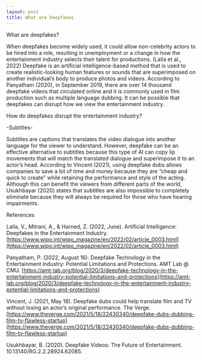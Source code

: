 ```yaml
---
layout: post
title: What are Deepfakes
---
```


What are deepfakes?

When deepfakes become widely used, it could allow non-celebrity actors to be hired into a role, resulting in unemployment or a change in how the entertainment industry selects their talent for productions. (Lalla et al., 2022) 
Deepfake is an artificial intelligence-based method that is used to create realistic-looking human features or sounds that are superimposed on another individual’s body to produce photos and videos. According to Panyatham (2020), in September 2019, there are over 14 thousand deepfake videos that circulated online and it is commonly used in film production such as multiple language dubbing. It can be possible that deepfakes can disrupt how we view the entertainment industry. 


How do deepfakes disrupt the entertainment industry? 

-Subtitles- 

Subtitles are captions that translates the video dialogue into another language for the viewer to understand. However, deepfake can be an effective alternative to subtitles because this type of AI can copy lip movements that will match the translated dialogue and superimpose it to an actor’s head. According to Vincent (2021), using deepfake dubs allows companies to save a lot of time and money because they are “cheap and quick to create” while retaining the performance and style of the acting. Although this can benefit the viewers from different parts of the world,  Usukhbayar (2020) states that subtitles are also impossible to completely eliminate because they will always be required for those who have hearing impairments.


References

Lalla, V., Mitrani, A., & Harned, Z. (2022, June). Artificial Intelligence: Deepfakes in the Entertainment Industry. [https://www.wipo.int/wipo_magazine/en/2022/02/article_0003.html](https://www.wipo.int/wipo_magazine/en/2022/02/article_0003.html)

Panyatham, P. (2022, August 16). Deepfake Technology in the Entertainment industry: Potential Limitations and Protections. AMT Lab @ CMU. [https://amt-lab.org/blog/2020/3/deepfake-technology-in-the-entertainment-industry-potential-limitations-and-protections](https://amt-lab.org/blog/2020/3/deepfake-technology-in-the-entertainment-industry-potential-limitations-and-protections)

Vincent, J. (2021, May 18). Deepfake dubs could help translate film and TV without losing an actor’s original performance. The Verge. [https://www.theverge.com/2021/5/18/22430340/deepfake-dubs-dubbing-film-tv-flawless-startup](https://www.theverge.com/2021/5/18/22430340/deepfake-dubs-dubbing-film-tv-flawless-startup)

Usukhbayar, B. (2020). Deepfake Videos: The Future of Entertainment. 10.13140/RG.2.2.28924.62085. 
